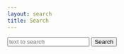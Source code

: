 ```yaml
---
layout: search
title: Search
---
```


<input type="text" id="searchTerms" placeholder="text to search" />
<button id="searchButton">Search</button>
<div id="searchResults"> </div>
